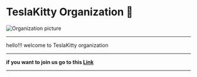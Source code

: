 # TeslaKitty Organization 🚀
![Organization picture](https://github.com/user-attachments/assets/d892034a-3536-42c2-bacd-c726a5f2b6b6)
***
hello!!! welcome to TeslaKitty organization
***
**if you want to join us go to this [Link](https://forms.gle/S7bpsocyA8MuUspbA)**
***
